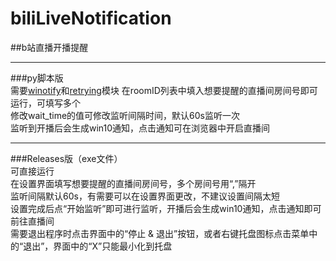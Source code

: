 # biliLiveNotification
##b站直播开播提醒  
***
###py脚本版  
需要[winotify](https://github.com/versa-syahptr/winotify)和[retrying](https://github.com/rholder/retrying)模块
在roomID列表中填入想要提醒的直播间房间号即可运行，可填写多个  
修改wait_time的值可修改监听间隔时间，默认60s监听一次  
监听到开播后会生成win10通知，点击通知可在浏览器中开启直播间  
***
###Releases版（exe文件）  
可直接运行  
在设置界面填写想要提醒的直播间房间号，多个房间号用“,”隔开  
监听间隔默认60s，有需要可以在设置界面更改，不建议设置间隔太短  
设置完成后点“开始监听”即可进行监听，开播后会生成win10通知，点击通知即可前往直播间  
需要退出程序时点击界面中的“停止 & 退出”按钮，或者右键托盘图标点击菜单中的“退出”，界面中的“X”只能最小化到托盘    
